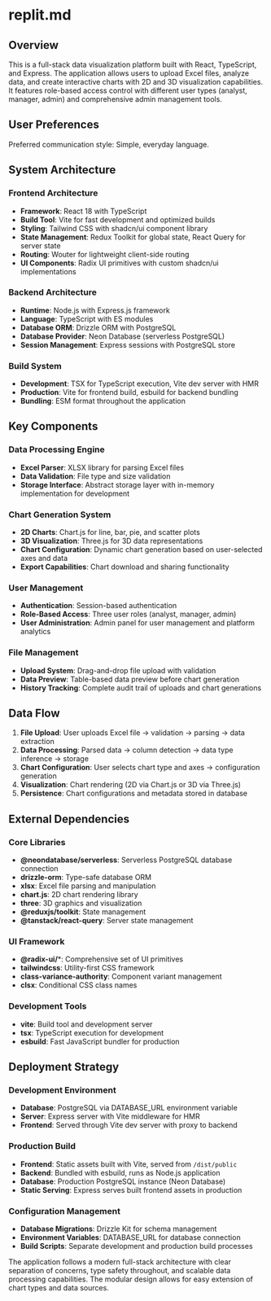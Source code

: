# replit.md

## Overview

This is a full-stack data visualization platform built with React, TypeScript, and Express. The application allows users to upload Excel files, analyze data, and create interactive charts with 2D and 3D visualization capabilities. It features role-based access control with different user types (analyst, manager, admin) and comprehensive admin management tools.

## User Preferences

Preferred communication style: Simple, everyday language.

## System Architecture

### Frontend Architecture
- **Framework**: React 18 with TypeScript
- **Build Tool**: Vite for fast development and optimized builds
- **Styling**: Tailwind CSS with shadcn/ui component library
- **State Management**: Redux Toolkit for global state, React Query for server state
- **Routing**: Wouter for lightweight client-side routing
- **UI Components**: Radix UI primitives with custom shadcn/ui implementations

### Backend Architecture
- **Runtime**: Node.js with Express.js framework
- **Language**: TypeScript with ES modules
- **Database ORM**: Drizzle ORM with PostgreSQL
- **Database Provider**: Neon Database (serverless PostgreSQL)
- **Session Management**: Express sessions with PostgreSQL store

### Build System
- **Development**: TSX for TypeScript execution, Vite dev server with HMR
- **Production**: Vite for frontend build, esbuild for backend bundling
- **Bundling**: ESM format throughout the application

## Key Components

### Data Processing Engine
- **Excel Parser**: XLSX library for parsing Excel files
- **Data Validation**: File type and size validation
- **Storage Interface**: Abstract storage layer with in-memory implementation for development

### Chart Generation System
- **2D Charts**: Chart.js for line, bar, pie, and scatter plots
- **3D Visualization**: Three.js for 3D data representations
- **Chart Configuration**: Dynamic chart generation based on user-selected axes and data
- **Export Capabilities**: Chart download and sharing functionality

### User Management
- **Authentication**: Session-based authentication
- **Role-Based Access**: Three user roles (analyst, manager, admin)
- **User Administration**: Admin panel for user management and platform analytics

### File Management
- **Upload System**: Drag-and-drop file upload with validation
- **Data Preview**: Table-based data preview before chart generation
- **History Tracking**: Complete audit trail of uploads and chart generations

## Data Flow

1. **File Upload**: User uploads Excel file → validation → parsing → data extraction
2. **Data Processing**: Parsed data → column detection → data type inference → storage
3. **Chart Configuration**: User selects chart type and axes → configuration generation
4. **Visualization**: Chart rendering (2D via Chart.js or 3D via Three.js)
5. **Persistence**: Chart configurations and metadata stored in database

## External Dependencies

### Core Libraries
- **@neondatabase/serverless**: Serverless PostgreSQL database connection
- **drizzle-orm**: Type-safe database ORM
- **xlsx**: Excel file parsing and manipulation
- **chart.js**: 2D chart rendering library
- **three**: 3D graphics and visualization
- **@reduxjs/toolkit**: State management
- **@tanstack/react-query**: Server state management

### UI Framework
- **@radix-ui/***: Comprehensive set of UI primitives
- **tailwindcss**: Utility-first CSS framework
- **class-variance-authority**: Component variant management
- **clsx**: Conditional CSS class names

### Development Tools
- **vite**: Build tool and development server
- **tsx**: TypeScript execution for development
- **esbuild**: Fast JavaScript bundler for production

## Deployment Strategy

### Development Environment
- **Database**: PostgreSQL via DATABASE_URL environment variable
- **Server**: Express server with Vite middleware for HMR
- **Frontend**: Served through Vite dev server with proxy to backend

### Production Build
- **Frontend**: Static assets built with Vite, served from `/dist/public`
- **Backend**: Bundled with esbuild, runs as Node.js application
- **Database**: Production PostgreSQL instance (Neon Database)
- **Static Serving**: Express serves built frontend assets in production

### Configuration Management
- **Database Migrations**: Drizzle Kit for schema management
- **Environment Variables**: DATABASE_URL for database connection
- **Build Scripts**: Separate development and production build processes

The application follows a modern full-stack architecture with clear separation of concerns, type safety throughout, and scalable data processing capabilities. The modular design allows for easy extension of chart types and data sources.